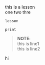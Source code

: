 this is a lesson <br>
one two thre

``lesson``

```
print

```

>__NOTE__: <br>
>this is line1 <br>
>this is line2

hi
